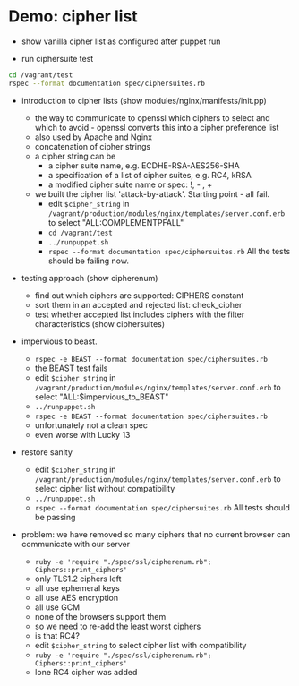 Demo: cipher list
===================

- show vanilla cipher list as configured after puppet run

- run ciphersuite test

```bash
cd /vagrant/test
rspec --format documentation spec/ciphersuites.rb
```
- introduction to cipher lists (show modules/nginx/manifests/init.pp)
    + the way to communicate to openssl which ciphers to select and which to avoid - openssl converts this into a cipher preference list
    + also used by Apache and Nginx
    + concatenation of cipher strings
    + a cipher string can be 
        * a cipher suite name, e.g. ECDHE-RSA-AES256-SHA
        * a specification of a list of cipher suites, e.g. RC4, kRSA
        * a modified cipher suite name or spec: !, - , +
    + we built the cipher list 'attack-by-attack'. Starting point - all fail.
        * edit `$cipher_string` in `/vagrant/production/modules/nginx/templates/server.conf.erb` to select "ALL:COMPLEMENTPFALL"
        * `cd /vagrant/test`
        * `../runpuppet.sh`
        * `rspec --format documentation spec/ciphersuites.rb`
        All the tests should be failing now.

- testing approach (show cipherenum)
   + find out which ciphers are supported: CIPHERS constant
   + sort them in an accepted and rejected list: check_cipher
   + test whether accepted list includes ciphers with the filter characteristics (show ciphersuites)

-  impervious to beast.
    + `rspec -e BEAST --format documentation spec/ciphersuites.rb`
    + the BEAST test fails
    + edit `$cipher_string` in `/vagrant/production/modules/nginx/templates/server.conf.erb` to select "ALL:$impervious_to_BEAST"
    + `../runpuppet.sh`
    + `rspec -e BEAST --format documentation spec/ciphersuites.rb`
    + unfortunately not a clean spec
    + even worse with Lucky 13

- restore sanity
   + edit `$cipher_string` in `/vagrant/production/modules/nginx/templates/server.conf.erb` to select cipher list without compatibility
   + `../runpuppet.sh`
   + `rspec --format documentation spec/ciphersuites.rb`
   All tests should be passing

- problem: we have removed so many ciphers that no current browser can communicate with our server
   + `ruby -e 'require "./spec/ssl/cipherenum.rb"; Ciphers::print_ciphers'`   
   + only TLS1.2 ciphers left
   + all use ephemeral keys
   + all use AES encryption
   + all use GCM
   + none of the browsers support them
   + so we need to re-add the least worst ciphers
   + is that RC4?
   + edit `$cipher_string` to select cipher list with compatibility
   + `ruby -e 'require "./spec/ssl/cipherenum.rb"; Ciphers::print_ciphers'`   
   + lone RC4 cipher was added 
